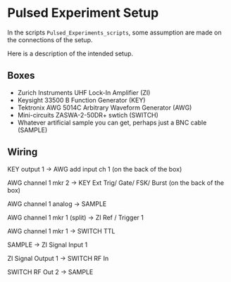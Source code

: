 # Pulsed Experiment Setup

In the scripts `Pulsed_Experiments_scripts`, some assumption are made on the connections of the setup.

Here is a description of the intended setup.

## Boxes

* Zurich Instruments UHF Lock-In Amplifier (ZI)
* Keysight 33500 B Function Generator (KEY)
* Tektronix AWG 5014C Arbitrary Waveform Generator (AWG)
* Mini-circuits ZASWA-2-50DR+ swtich (SWITCH)
* Whatever artificial sample you can get, perhaps just a BNC cable (SAMPLE)

## Wiring

KEY output 1 -> AWG add input ch 1 (on the back of the box)

AWG channel 1 mkr 2 -> KEY Ext Trig/ Gate/ FSK/ Burst (on the back of the box)

AWG channel 1 analog -> SAMPLE

AWG channel 1 mkr 1 (split) -> ZI Ref / Trigger 1

AWG channel 1 mkr 1 -> SWITCH TTL

SAMPLE -> ZI Signal Input 1

ZI Signal Output 1 -> SWITCH RF In

SWITCH RF Out 2 -> SAMPLE
